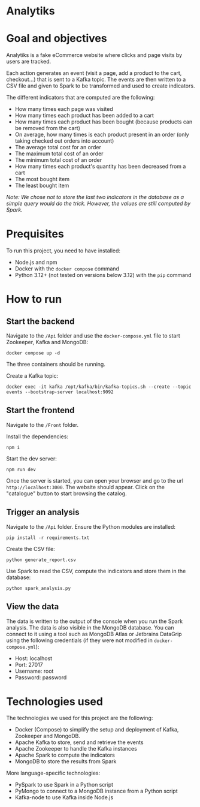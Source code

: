 # Analytiks

# Goal and objectives

Analytiks is a fake eCommerce website where clicks and page visits by users are tracked.

Each action generates an event (visit a page, add a product to the cart, checkout...) that is sent to a Kafka topic. The events are then written to a CSV file and given to Spark to be transformed and used to create indicators.

The different indicators that are computed are the following:

- How many times each page was visited
- How many times each product has been added to a cart
- How many times each product has been bought (because products can be removed from the cart)
- On average, how many times is each product present in an order (only taking checked out orders into account)
- The average total cost for an order
- The maximum total cost of an order
- The minimum total cost of an order
- How many times each product's quantity has been decreased from a cart
- The most bought item
- The least bought item

_Note: We chose not to store the last two indicators in the database as a simple query would do the trick. However, the values are still computed by Spark._

# Prequisites

To run this project, you need to have installed:

- Node.js and npm
- Docker with the `docker compose` command
- Python 3.12+ (not tested on versions below 3.12) with the `pip` command

# How to run

## Start the backend

Navigate to the `/Api` folder and use the `docker-compose.yml` file to start Zookeeper, Kafka and MongoDB:

```
docker compose up -d
```

The three containers should be running.

Create a Kafka topic:

```
docker exec -it kafka /opt/kafka/bin/kafka-topics.sh --create --topic events --bootstrap-server localhost:9092
```

## Start the frontend

Navigate to the `/Front` folder.

Install the dependencies:

```
npm i
```

Start the dev server:

```
npm run dev
```

Once the server is started, you can open your browser and go to the url `http://localhost:3000`. The website should appear. Click on the "catalogue" button to start browsing the catalog.

## Trigger an analysis

Navigate to the `/Api` folder.
Ensure the Python modules are installed:

```
pip install -r requirements.txt
```

Create the CSV file:

```
python generate_report.csv
```

Use Spark to read the CSV, compute the indicators and store them in the database:

```
python spark_analysis.py
```

## View the data

The data is written to the output of the console when you run the Spark analysis. The data is also visible in the MongoDB database. You can connect to it using a tool such as MongoDB Atlas or Jetbrains DataGrip using the following credentials (if they were not modified in `docker-compose.yml`):

- Host: localhost
- Port: 27017
- Username: root
- Password: password

# Technologies used

The technologies we used for this project are the following:

- Docker (Compose) to simplify the setup and deployment of Kafka, Zookeeper and MongoDB.
- Apache Kafka to store, send and retrieve the events
- Apache Zookeeper to handle the Kafka instances
- Apache Spark to compute the indicators
- MongoDB to store the results from Spark

More language-specific technologies:

- PySpark to use Spark in a Python script
- PyMongo to connect to a MongoDB instance from a Python script
- Kafka-node to use Kafka inside Node.js
